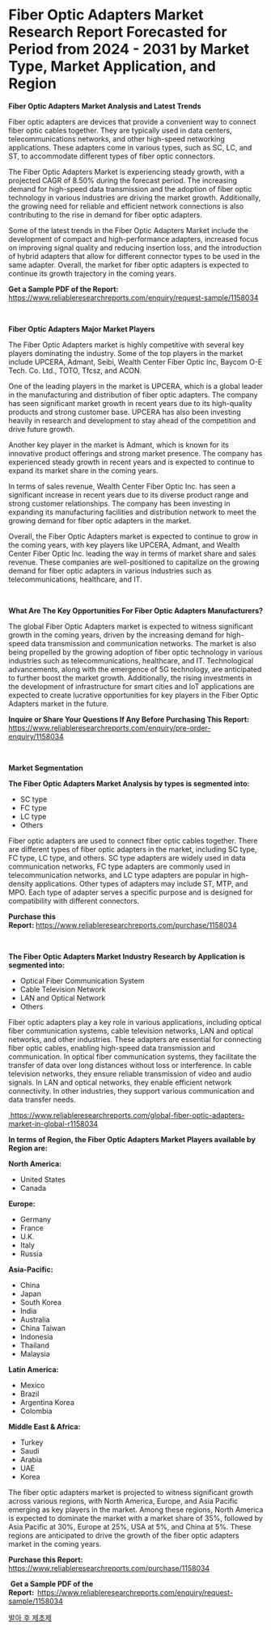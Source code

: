 <p><h1>Fiber Optic Adapters Market Research Report Forecasted for Period from 2024 -  2031 by Market Type, Market Application, and Region</h1></p><p><strong>Fiber Optic Adapters Market Analysis and Latest Trends</strong></p>
<p><p>Fiber optic adapters are devices that provide a convenient way to connect fiber optic cables together. They are typically used in data centers, telecommunications networks, and other high-speed networking applications. These adapters come in various types, such as SC, LC, and ST, to accommodate different types of fiber optic connectors.</p><p>The Fiber Optic Adapters Market is experiencing steady growth, with a projected CAGR of 8.50% during the forecast period. The increasing demand for high-speed data transmission and the adoption of fiber optic technology in various industries are driving the market growth. Additionally, the growing need for reliable and efficient network connections is also contributing to the rise in demand for fiber optic adapters.</p><p>Some of the latest trends in the Fiber Optic Adapters Market include the development of compact and high-performance adapters, increased focus on improving signal quality and reducing insertion loss, and the introduction of hybrid adapters that allow for different connector types to be used in the same adapter. Overall, the market for fiber optic adapters is expected to continue its growth trajectory in the coming years.</p></p>
<p><strong>Get a Sample PDF of the Report:&nbsp;</strong> <a href="https://www.reliableresearchreports.com/enquiry/request-sample/1158034">https://www.reliableresearchreports.com/enquiry/request-sample/1158034</a></p>
<p>&nbsp;</p>
<p><strong>Fiber Optic Adapters Major Market Players</strong></p>
<p><p>The Fiber Optic Adapters market is highly competitive with several key players dominating the industry. Some of the top players in the market include UPCERA, Admant, Seibi, Wealth Center Fiber Optic Inc, Baycom O-E Tech. Co. Ltd., TOTO, Tfcsz, and ACON.</p><p>One of the leading players in the market is UPCERA, which is a global leader in the manufacturing and distribution of fiber optic adapters. The company has seen significant market growth in recent years due to its high-quality products and strong customer base. UPCERA has also been investing heavily in research and development to stay ahead of the competition and drive future growth.</p><p>Another key player in the market is Admant, which is known for its innovative product offerings and strong market presence. The company has experienced steady growth in recent years and is expected to continue to expand its market share in the coming years.</p><p>In terms of sales revenue, Wealth Center Fiber Optic Inc. has seen a significant increase in recent years due to its diverse product range and strong customer relationships. The company has been investing in expanding its manufacturing facilities and distribution network to meet the growing demand for fiber optic adapters in the market.</p><p>Overall, the Fiber Optic Adapters market is expected to continue to grow in the coming years, with key players like UPCERA, Admant, and Wealth Center Fiber Optic Inc. leading the way in terms of market share and sales revenue. These companies are well-positioned to capitalize on the growing demand for fiber optic adapters in various industries such as telecommunications, healthcare, and IT.</p></p>
<p>&nbsp;</p>
<p><strong>What Are The Key Opportunities For Fiber Optic Adapters Manufacturers?</strong></p>
<p><p>The global Fiber Optic Adapters market is expected to witness significant growth in the coming years, driven by the increasing demand for high-speed data transmission and communication networks. The market is also being propelled by the growing adoption of fiber optic technology in various industries such as telecommunications, healthcare, and IT. Technological advancements, along with the emergence of 5G technology, are anticipated to further boost the market growth. Additionally, the rising investments in the development of infrastructure for smart cities and IoT applications are expected to create lucrative opportunities for key players in the Fiber Optic Adapters market in the future.</p></p>
<p><strong>Inquire or Share Your Questions If Any Before Purchasing This Report:</strong> <a href="https://www.reliableresearchreports.com/enquiry/pre-order-enquiry/1158034">https://www.reliableresearchreports.com/enquiry/pre-order-enquiry/1158034</a></p>
<p>&nbsp;</p>
<p><strong>Market Segmentation</strong></p>
<p><strong>The Fiber Optic Adapters Market Analysis by types is segmented into:</strong></p>
<p><ul><li>SC type</li><li>FC type</li><li>LC type</li><li>Others</li></ul></p>
<p><p>Fiber optic adapters are used to connect fiber optic cables together. There are different types of fiber optic adapters in the market, including SC type, FC type, LC type, and others. SC type adapters are widely used in data communication networks, FC type adapters are commonly used in telecommunication networks, and LC type adapters are popular in high-density applications. Other types of adapters may include ST, MTP, and MPO. Each type of adapter serves a specific purpose and is designed for compatibility with different connectors.</p></p>
<p><strong>Purchase this Report:&nbsp;</strong><a href="https://www.reliableresearchreports.com/purchase/1158034">https://www.reliableresearchreports.com/purchase/1158034</a></p>
<p>&nbsp;</p>
<p><strong>The Fiber Optic Adapters Market Industry Research by Application is segmented into:</strong></p>
<p><ul><li>Optical Fiber Communication System</li><li>Cable Television Network</li><li>LAN and Optical Network</li><li>Others</li></ul></p>
<p><p>Fiber optic adapters play a key role in various applications, including optical fiber communication systems, cable television networks, LAN and optical networks, and other industries. These adapters are essential for connecting fiber optic cables, enabling high-speed data transmission and communication. In optical fiber communication systems, they facilitate the transfer of data over long distances without loss or interference. In cable television networks, they ensure reliable transmission of video and audio signals. In LAN and optical networks, they enable efficient network connectivity. In other industries, they support various communication and data transfer needs.</p></p>
<p><a href="https://www.reliableresearchreports.com/global-fiber-optic-adapters-market-in-global-r1158034">&nbsp;https://www.reliableresearchreports.com/global-fiber-optic-adapters-market-in-global-r1158034</a></p>
<p><strong>In terms of Region, the Fiber Optic Adapters Market Players available by Region are:</strong></p>
<p>
    <p> <strong> North America: </strong>
        <ul>
            <li>United States</li>
            <li>Canada</li>
        </ul>
        </p> 
    <p> <strong> Europe: </strong>
        <ul>
            <li>Germany</li>
            <li>France</li>
            <li>U.K.</li>
            <li>Italy</li>
            <li>Russia</li>
        </ul>
        </p> 
    <p> <strong> Asia-Pacific: </strong>
        <ul>
            <li>China</li>
            <li>Japan</li>
            <li>South Korea</li>
            <li>India</li>
            <li>Australia</li>
            <li>China Taiwan</li>
            <li>Indonesia</li>
            <li>Thailand</li>
            <li>Malaysia</li>
        </ul>
        </p> 
    <p> <strong> Latin America: </strong>
        <ul>
            <li>Mexico</li>
            <li>Brazil</li>
            <li>Argentina Korea</li>
            <li>Colombia</li>
        </ul>
        </p> 
    <p> <strong> Middle East & Africa: </strong>
        <ul>
            <li>Turkey</li>
            <li>Saudi</li>
            <li>Arabia</li>
            <li>UAE</li>
            <li>Korea</li>
        </ul>
    </p>
    </p>
<p><p>The fiber optic adapters market is projected to witness significant growth across various regions, with North America, Europe, and Asia Pacific emerging as key players in the market. Among these regions, North America is expected to dominate the market with a market share of 35%, followed by Asia Pacific at 30%, Europe at 25%, USA at 5%, and China at 5%. These regions are anticipated to drive the growth of the fiber optic adapters market in the coming years.</p></p>
<p><strong>Purchase this Report: </strong><a href="https://www.reliableresearchreports.com/purchase/1158034">https://www.reliableresearchreports.com/purchase/1158034</a></p>
<p>&nbsp;<strong>Get a Sample PDF of the Report:&nbsp;&nbsp;</strong><a href="https://www.reliableresearchreports.com/enquiry/request-sample/1158034">https://www.reliableresearchreports.com/enquiry/request-sample/1158034</a></p>
<p><strong></strong></p>
<p><p><a href="https://github.com/sougarounis/Market-Research-Report-List-3/blob/main/441024918448.md">발아 후 제초제</a></p></p>